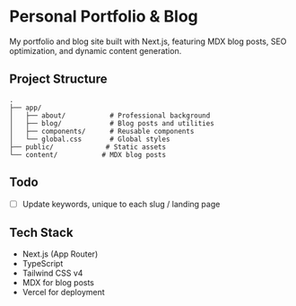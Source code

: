 # Personal Portfolio & Blog

My portfolio and blog site built with Next.js, featuring MDX blog posts, SEO optimization, and dynamic content generation.

## Project Structure

```
.
├── app/
│   ├── about/           # Professional background
│   ├── blog/            # Blog posts and utilities
│   ├── components/      # Reusable components
│   └── global.css       # Global styles
├── public/             # Static assets
└── content/           # MDX blog posts
```


## Todo

- [ ] Update keywords, unique to each slug / landing page

## Tech Stack

- Next.js (App Router)
- TypeScript
- Tailwind CSS v4
- MDX for blog posts
- Vercel for deployment
